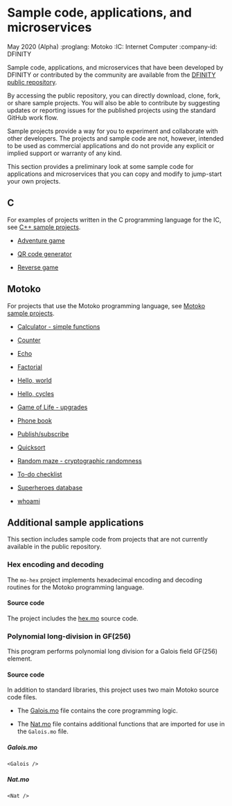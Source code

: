 # Sample code, applications, and microservices

May 2020 (Alpha) :proglang: Motoko :IC: Internet Computer :company-id: DFINITY

Sample code, applications, and microservices that have been developed by DFINITY or contributed by the community are available from the [DFINITY public repository](https://github.com/dfinity/examples).

By accessing the public repository, you can directly download, clone, fork, or share sample projects. You will also be able to contribute by suggesting updates or reporting issues for the published projects using the standard GitHub work flow.

Sample projects provide a way for you to experiment and collaborate with other developers. The projects and sample code are not, however, intended to be used as commercial applications and do not provide any explicit or implied support or warranty of any kind.

This section provides a preliminary look at some sample code for applications and microservices that you can copy and modify to jump-start your own projects.

## C

For examples of projects written in the C programming language for the IC, see [C++ sample projects](https://github.com/dfinity/examples/tree/master/c).

-   [Adventure game](https://github.com/dfinity/examples/tree/master/c/adventure)

-   [QR code generator](https://github.com/dfinity/examples/tree/master/c/qr)

-   [Reverse game](https://github.com/dfinity/examples/tree/master/c/reverse)

## Motoko

For projects that use the Motoko programming language, see [Motoko sample projects](https://github.com/dfinity/examples/tree/master/motoko).

-   [Calculator - simple functions](https://github.com/dfinity/examples/tree/master/motoko/calc)

-   [Counter](https://github.com/dfinity/examples/tree/master/motoko/counter)

-   [Echo](https://github.com/dfinity/examples/tree/master/motoko/echo)

-   [Factorial](https://github.com/dfinity/examples/tree/master/motoko/factorial)

-   [Hello, world](https://github.com/dfinity/examples/tree/master/motoko/hello-world)

-   [Hello, cycles](https://github.com/dfinity/examples/tree/master/motoko/hello_cycles)

-   [Game of Life - upgrades](https://github.com/dfinity/examples/tree/master/motoko/life)

-   [Phone book](https://github.com/dfinity/examples/tree/master/motoko/phone-book)

-   [Publish/subscribe](https://github.com/dfinity/examples/tree/master/motoko/pub-sub)

-   [Quicksort](https://github.com/dfinity/examples/tree/master/motoko/quicksort)

-   [Random maze - cryptographic randomness](https://github.com/dfinity/examples/tree/master/motoko/random_maze)

-   [To-do checklist](https://github.com/dfinity/examples/tree/master/motoko/simple-to-do)

-   [Superheroes database](https://github.com/dfinity/examples/tree/master/motoko/superheroes)

-   [whoami](https://github.com/dfinity/examples/tree/master/motoko/whoami)

## Additional sample applications

This section includes sample code from projects that are not currently available in the public repository.

### Hex encoding and decoding

The `mo-hex` project implements hexadecimal encoding and decoding routines for the Motoko programming language.

#### Source code

The project includes the [hex.mo](./_attachments/hex.mo) source code.

### Polynomial long-division in GF(256)

This program performs polynomial long division for a Galois field GF(256) element.

#### Source code

In addition to standard libraries, this project uses two main Motoko source code files.

- The [Galois.mo](./_attachments/Galois.mo) file contains the core programming logic.

- The [Nat.mo](./_attachments/Nat.mo) file contains additional functions that are imported for use in the `Galois.mo` file.

##### Galois.mo

    <Galois />

##### Nat.mo

    <Nat />
